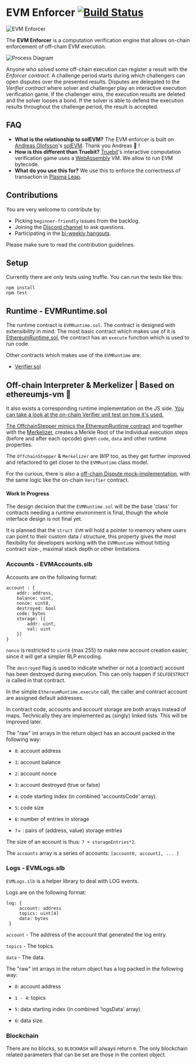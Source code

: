# EVM Enforcer [![Build Status](https://travis-ci.org/leapdao/solEVM-enforcer.svg?branch=master)](https://travis-ci.org/leapdao/solEVM-enforcer)

![EVM Enforcer](https://i.imgur.com/V9EGql2.png)

The **EVM Enforcer** is a computation verification engine that allows on-chain enforcement of off-chain EVM execution. 

![Process Diagram](https://i.imgur.com/o1FRMqp.png)

Anyone who solved some off-chain execution can register a result with the *Enforcer contract*. A challenge period starts during which challengers can open disputes over the presented results. Disputes are delegated to the *Verifier contract* where solver and challenger play an interactive execution verification game. If the challenger wins, the execution results are deleted and the solver looses a bond. If the solver is able to defend the execution results throughout the challenge period, the result is accepted.


## FAQ

- **What is the relationship to solEVM?**
The EVM enforcer is built on [Andreas Olofsson](https://github.com/androlo)'s [solEVM](https://github.com/Ohalo-Ltd/solevm). Thank you Andreas :clap: !
- **How is this different than Truebit?**
[Truebit](http://truebit.io)'s interactive computation verification game uses a [WebAssembly](https://webassembly.org/) VM. We allow to run EVM bytecode. 
- **What do you use this for?**
We use this to enforce the correctness of transaction in [Plasma Leap](https://ethresear.ch/t/plasma-leap-a-state-enabled-computing-model-for-plasma/3539).


## Contributions

You are very welcome to contribute by:
- Picking `beginner-friendly` issues from the backlog.
- Joining the [Discord channel](https://discord.gg/7bfD6eB) to ask questions.
- Participating in the [bi-weekly hangouts](https://hackmd.io/Kn0hwBA7Tvm6mfacCH1rIw?both).

Please make sure to read the contribution guidelines.


## Setup

Currently there are only tests using truffle. You can run the tests like this:

```
npm install
npm test
```

## Runtime - EVMRuntime.sol

The runtime contract is `EVMRuntime.sol`. The contract is designed with extensibility in mind.
The most basic contract which makes use of it is [EthereumRuntime.sol](https://github.com/leapdao/solEVM-enforcer/blob/master/contracts/EVMRuntime.sol),
the contract has an `execute` function which is used to run code.

Other contracts which makes use of the `EVMRuntime` are:
- [Verifier.sol](https://github.com/leapdao/solEVM-enforcer/blob/master/contracts/Verifier.sol)


## Off-chain Interpreter & Merkelizer | Based on ethereumjs-vm :clap:

It also exists a corresponding runtime implementation on the JS side.
[You can take a look at the on-chain Verifier unit test on how it's used.](https://github.com/leapdao/solEVM-enforcer/blob/master/test/verifier.js)

[The OffchainStepper mimics the EthereumRuntime contract](https://github.com/leapdao/solEVM-enforcer/blob/master/utils/OffchainStepper.js)
and together with the [Merkelizer](https://github.com/leapdao/solEVM-enforcer/blob/master/utils/Merkelizer.js),
creates a Merkle Root of the individual execution steps (before and after each opcode) given `code`, `data` and other runtime properties.

The `OffchainStepper` & `Merkelizer` are *WIP* too, as they get further improved and refactored to get closer to the `EVMRuntime` class model.

For the curious, there is also a [off-chain Dispute mock-implementation](https://github.com/leapdao/solEVM-enforcer/blob/master/utils/DisputeMock.js),
with the same logic like the on-chain `Verifier` contract.


#### Work In Progress

The design decision that the `EVMRuntime.sol` will be the base 'class' for contracts needing a runtime environment is final,
though the whole interface design is not final yet.

It is planned that the `struct EVM` will hold a pointer to memory where users can point to their custom data / structure,
this property gives the most flexibility for developers working with the `EVMRuntime` without hitting contract size-, maximal stack depth or other limitations.



### Accounts - EVMAccounts.slb

Accounts are on the following format:

```
account : {
    addr: address,
    balance: uint,
    nonce: uint8,
    destroyed: bool
    code: bytes
    storage: [{
        addr: uint,
        val: uint
    }]
}
```

`nonce` is restricted to `uint8` (max 255) to make new account creation easier, since it will get a simpler RLP encoding.

The `destroyed` flag is used to indicate whether or not a (contract) account has been destroyed during execution. This can only happen if `SELFDESTRUCT` is called in that contract.

In the simple `EthereumRuntime.execute` call, the caller and contract account are assigned default addresses.

In contract code, accounts and account storage are both arrays instead of maps. Technically they are implemented as (singly) linked lists. This will be improved later.

The "raw" int arrays in the return object has an account packed in the following way:

- `0`: account address

- `1`: account balance

- `2`: account nonce

- `3`: account destroyed (true or false)

- `4`: code starting index (in combined 'accountsCode' array).

- `5`: code size

- `6`: number of entries in storage

- `7`+ : pairs of (address, value) storage entries

The size of an account is thus: `7 + storageEntries*2`.

The `accounts` array is a series of accounts: `[account0, account1, ... ]`


### Logs - EVMLogs.slb

`EVMLogs.slb` is a helper library to deal with LOG events.

Logs are on the following format:

```
log: {
     account: address
     topics: uint[4]
     data: bytes
 }
```

`account` - The address of the account that generated the log entry.

`topics` - The topics.

`data` - The data.

The "raw" int arrays in the return object has a log packed in the following way:

- `0`: account address

- `1 - 4`: topics

- `5`: data starting index (in combined 'logsData' array).

- `6`: data size.


### Blockchain

There are no blocks, so `BLOCKHASH` will always return `0`. The only blockchain related parameters that can be set are those in the context object.
